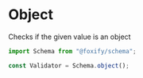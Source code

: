 # Object

Checks if the given value is an object

```typescript
import Schema from "@foxify/schema";

const Validator = Schema.object();
```


